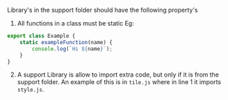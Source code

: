 Library's in the support folder should have the following property's
1. All functions in a class must be static Eg: 
```javascript
export class Example {
	static exampleFunction(name) {
		console.log(`Hi ${name}`);
	}
}
```
2. A support Library is allow to import extra code, but only if it is from the support folder. An example of this is in `tile.js` where in line 1 it imports `style.js`. 